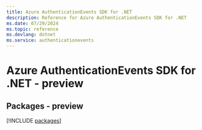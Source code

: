 ```yaml
---
title: Azure AuthenticationEvents SDK for .NET
description: Reference for Azure AuthenticationEvents SDK for .NET
ms.date: 07/29/2024
ms.topic: reference
ms.devlang: dotnet
ms.service: authenticationevents
---
```

# Azure AuthenticationEvents SDK for .NET - preview
## Packages - preview
[!INCLUDE [packages](authenticationevents-index.md)]